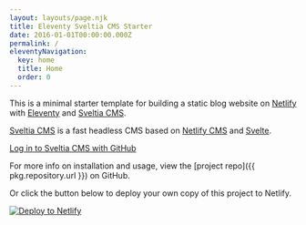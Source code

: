 ```yaml
---
layout: layouts/page.njk
title: Eleventy Sveltia CMS Starter
date: 2016-01-01T00:00:00.000Z
permalink: /
eleventyNavigation:
  key: home
  title: Home
  order: 0
---
```

This is a minimal starter template for building a static blog website on [Netlify](https://www.netlify.com) with [Eleventy](https://www.11ty.dev) and [Sveltia CMS](https://github.com/sveltia/sveltia-cms).

[Sveltia CMS](https://github.com/sveltia/sveltia-cms) is a fast headless CMS based on [Netlify CMS](https://decapcms.org/) and [Svelte](https://svelte.dev/).

[Log in to Sveltia CMS with GitHub](/admin/)

For more info on installation and usage, view the [project repo]({{ pkg.repository.url }}) on GitHub.

Or click the button below to deploy your own copy of this project to Netlify.

[![Deploy to Netlify](https://www.netlify.com/img/deploy/button.svg)](https://app.netlify.com/start/deploy?repository=https://github.com/danurbanowicz/eleventy-sveltia-cms-starter&stack=cms)